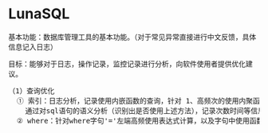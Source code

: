 # LunaSQL
<p>基本功能：数据库管理工具的基本功能。（对于常见异常直接进行中文反馈，具体信息记入日志）</p>

<p>目标：能够对于日志，操作记录，监控记录进行分析，向软件使用者提供优化建议。</p>

<pre>
（1）查询优化
  ① 索引：日志分析，记录使用内嵌函数的查询，针对 1、高频次的使用内聚函数查询 ；2、多次使用group by 和 order by；3、高频连接的子表；的数据表，提供建立索引的建议
    通过对sql语句的语义分析（识别出是否使用上述方法），记录次数时间等信息，自动生成建立索引的语句（需用户手动执行）
  ② where：针对where字句'='左端高频使用表达式计算，以及字句中使用函数操作，提出建议
 </pre>
